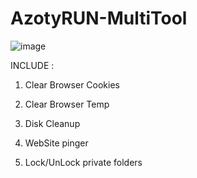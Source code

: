 # AzotyRUN-MultiTool

![image](https://user-images.githubusercontent.com/87080190/124835508-1e31e780-df8a-11eb-8bb3-3f68ce249dea.png)


INCLUDE : 

  1. Clear Browser Cookies
  
  2. Clear Browser Temp
  
  3. Disk Cleanup
  
  4. WebSite pinger
  
  5. Lock/UnLock private folders
